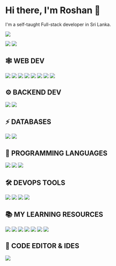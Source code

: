 # Hi there, I'm Roshan 👋
I'm a self-taught Full-stack developer in Sri Lanka.

<img src="https://activity-graph.herokuapp.com/graph?username={username}&theme=minimal"/>

[<img src="https://img.shields.io/badge/Facebook-1877F2?style=for-the-badge&logo=facebook&logoColor=white"/>](https://www.facebook.com/Roshan.gamage.BG/) [<img src="https://img.shields.io/badge/Instagram-E4405F?style=for-the-badge&logo=instagram&logoColor=white"/>](https://www.instagram.com/roshangamage01/)

## 🕸️ WEB DEV
<img src="https://img.shields.io/badge/HTML5-E34F26?style=for-the-badge&logo=html5&logoColor=white"/> <img src="https://img.shields.io/badge/CSS3-1572B6?style=for-the-badge&logo=css3&logoColor=white"/> <img src="https://img.shields.io/badge/JavaScript-323330?style=for-the-badge&logo=javascript&logoColor=F7DF1E"/> <img src="https://img.shields.io/badge/React-20232A?style=for-the-badge&logo=react&logoColor=61DAFB"/> <img src="https://img.shields.io/badge/Vue.js-35495E?style=for-the-badge&logo=vuedotjs&logoColor=4FC08D" /> <img src="https://img.shields.io/badge/Sass-CC6699?style=for-the-badge&logo=sass&logoColor=white"/> <img src="https://img.shields.io/badge/Tailwind_CSS-38B2AC?style=for-the-badge&logo=tailwind-css&logoColor=white"/> <img src="https://img.shields.io/badge/Bootstrap-563D7C?style=for-the-badge&logo=bootstrap&logoColor=white"/>

## ⚙️ BACKEND DEV

<img src="https://img.shields.io/badge/Express.js-000000?style=for-the-badge&logo=express&logoColor=white"/> <img src="https://img.shields.io/badge/Node.js-339933?style=for-the-badge&logo=nodedotjs&logoColor=white">

## ⚡ DATABASES

<img src="https://img.shields.io/badge/MongoDB-4EA94B?style=for-the-badge&logo=mongodb&logoColor=white"/> <img src="https://img.shields.io/badge/MySQL-005C84?style=for-the-badge&logo=mysql&logoColor=white"/>

## 🎯 PROGRAMMING LANGUAGES

<img src="https://img.shields.io/badge/JavaScript-323330?style=for-the-badge&logo=javascript&logoColor=F7DF1E"/> <img src="https://img.shields.io/badge/Python-FFD43B?style=for-the-badge&logo=python&logoColor=blue"/> <img src="https://img.shields.io/badge/java-%23ED8B00.svg?style=for-the-badge&logo=java&logoColor=white"/>

## 🛠️ DEVOPS TOOLS

<img src="https://img.shields.io/badge/GIT-E44C30?style=for-the-badge&logo=git&logoColor=white"/> <img src="https://img.shields.io/badge/GitHub-100000?style=for-the-badge&logo=github&logoColor=white"/> <img src="https://img.shields.io/badge/npm-CB3837?style=for-the-badge&logo=npm&logoColor=white"/> <img src="https://img.shields.io/badge/Postman-FF6C37?style=for-the-badge&logo=Postman&logoColor=white"/>

## :books: MY LEARNING RESOURCES

<img src="https://img.shields.io/badge/GitHub-100000?style=for-the-badge&logo=github&logoColor=white"/> <img src="https://img.shields.io/badge/google-4285F4?style=for-the-badge&logo=google&logoColor=white"/> <img src="https://img.shields.io/badge/-Stackoverflow-FE7A16?style=for-the-badge&logo=stack-overflow&logoColor=white"/> <img src="https://img.shields.io/badge/Medium-12100E?style=for-the-badge&logo=medium&logoColor=white"/> <img src="https://img.shields.io/badge/YouTube-%23FF0000.svg?style=for-the-badge&logo=YouTube&logoColor=white"/> <img src="https://img.shields.io/badge/Freecodecamp-%23123.svg?&style=for-the-badge&logo=freecodecamp&logoColor=green"/> <img src="https://img.shields.io/badge/MDN_Web_Docs-black?style=for-the-badge&logo=mdnwebdocs&logoColor=white"/>

## 📄 CODE EDITOR & IDES

<img src="https://img.shields.io/badge/Visual%20Studio%20Code-0078d7.svg?style=for-the-badge&logo=visual-studio-code&logoColor=white"/>


